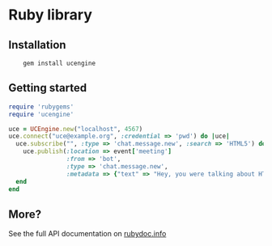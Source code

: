 # Ruby library

## Installation

        gem install ucengine

## Getting started

```ruby
require 'rubygems'
require 'ucengine'

uce = UCEngine.new("localhost", 4567)
uce.connect("uce@example.org", :credential => 'pwd') do |uce|
  uce.subscribe("", :type => 'chat.message.new', :search => 'HTML5') do |event|
    uce.publish(:location => event['meeting']
                :from => 'bot',
                :type => 'chat.message.new',
                :metadata => {"text" => "Hey, you were talking about HTML5"})
  end
end
```

## More?

See the full API documentation on [rubydoc.info](http://rubydoc.info/gems/ucengine/0.3.2/UCEngine)

